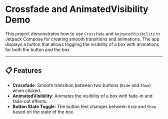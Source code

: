 # Crossfade and AnimatedVisibility Demo

This project demonstrates how to use `Crossfade` and `AnimatedVisibility` in Jetpack Compose for creating smooth transitions and animations. The app displays a button that allows toggling the visibility of a box with animations for both the button and the box.

---

## 📋 Features

- **Crossfade**: Smooth transition between two buttons (`Hide` and `Show`) when clicked.
- **AnimatedVisibility**: Animates the visibility of a box with fade-in and fade-out effects.
- **Button State Toggle**: The button text changes between `Hide` and `Show` based on the state of the box.
